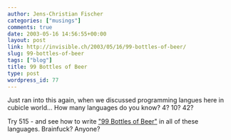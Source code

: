 ```yaml
---
author: Jens-Christian Fischer
categories: ["musings"]
comments: true
date: 2003-05-16 14:56:55+00:00
layout: post
link: http://invisible.ch/2003/05/16/99-bottles-of-beer/
slug: 99-bottles-of-beer
tags: ["blog"]
title: 99 Bottles of Beer
type: post
wordpress_id: 77
---
```


Just ran into this again, when we discussed programming langues here in cubicle world... How many languages do you know? 4? 10? 42?

Try 515 - and see how to write ["99 Bottles of Beer"](http://99-bottles-of-beer.ls-la.net/) in all of these languages. Brainfuck? Anyone?
